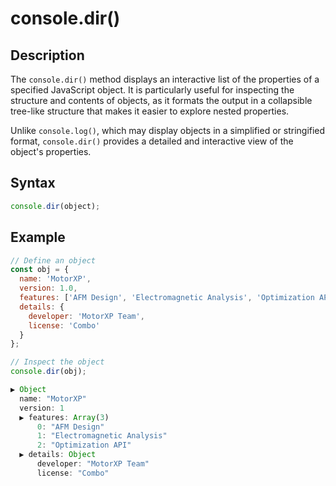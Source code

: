 # console.dir()

## Description
The `console.dir()` method displays an interactive list of the properties of a specified JavaScript object. It is particularly useful for inspecting the structure and contents of objects, as it formats the output in a collapsible tree-like structure that makes it easier to explore nested properties.

Unlike `console.log()`, which may display objects in a simplified or stringified format, `console.dir()` provides a detailed and interactive view of the object's properties.

## Syntax
``` javascript
console.dir(object);
``` 

## Example
``` javascript linenums="1"
// Define an object
const obj = {
  name: 'MotorXP',
  version: 1.0,
  features: ['AFM Design', 'Electromagnetic Analysis', 'Optimization API'],
  details: {
    developer: 'MotorXP Team',
    license: 'Combo'
  }
};

// Inspect the object
console.dir(obj);
``` 
``` javascript title="Output"
▶ Object
  name: "MotorXP"
  version: 1
  ▶ features: Array(3)
      0: "AFM Design"
      1: "Electromagnetic Analysis"
      2: "Optimization API"
  ▶ details: Object
      developer: "MotorXP Team"
      license: "Combo"
``` 